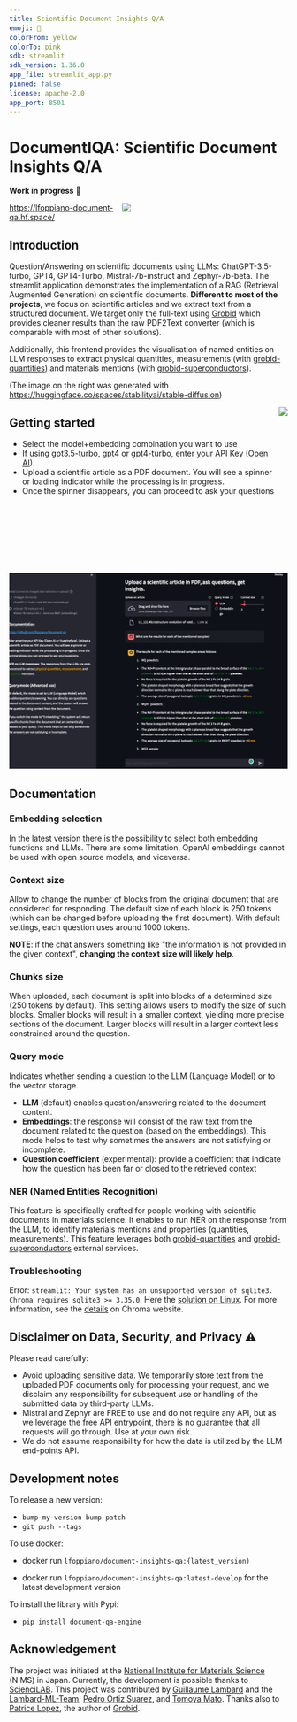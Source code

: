 ```yaml
---
title: Scientific Document Insights Q/A
emoji: 📝
colorFrom: yellow
colorTo: pink
sdk: streamlit
sdk_version: 1.36.0
app_file: streamlit_app.py
pinned: false
license: apache-2.0
app_port: 8501
---
```


# DocumentIQA: Scientific Document Insights Q/A

**Work in progress** :construction_worker: 

<img src="https://github.com/lfoppiano/document-qa/assets/15426/f0a04a86-96b3-406e-8303-904b93f00015" width=300 align="right" />

https://lfoppiano-document-qa.hf.space/

## Introduction

Question/Answering on scientific documents using LLMs: ChatGPT-3.5-turbo, GPT4, GPT4-Turbo, Mistral-7b-instruct and Zephyr-7b-beta.
The streamlit application demonstrates the implementation of a RAG (Retrieval Augmented Generation) on scientific documents.
**Different to most of the projects**, we focus on scientific articles and we extract text from a structured document. 
We target only the full-text using [Grobid](https://github.com/kermitt2/grobid) which provides cleaner results than the raw PDF2Text converter (which is comparable with most of other solutions).

Additionally, this frontend provides the visualisation of named entities on LLM responses to extract <span stype="color:yellow">physical quantities, measurements</span> (with [grobid-quantities](https://github.com/kermitt2/grobid-quantities)) and <span stype="color:blue">materials</span> mentions (with [grobid-superconductors](https://github.com/lfoppiano/grobid-superconductors)).

(The image on the right was generated with https://huggingface.co/spaces/stabilityai/stable-diffusion)

[<img src="https://img.youtube.com/vi/M4UaYs5WKGs/hqdefault.jpg" height="300" align="right" 
/>](https://www.youtube.com/embed/M4UaYs5WKGs)

## Getting started

- Select the model+embedding combination you want to use 
- If using gpt3.5-turbo, gpt4 or gpt4-turbo, enter your API Key ([Open AI](https://platform.openai.com/account/api-keys)). 
- Upload a scientific article as a PDF document. You will see a spinner or loading indicator while the processing is in progress. 
- Once the spinner disappears, you can proceed to ask your questions

 ![screenshot2.png](docs%2Fimages%2Fscreenshot2.png)

## Documentation

### Embedding selection
In the latest version there is the possibility to select both embedding functions and LLMs. There are some limitation, OpenAI embeddings cannot be used with open source models, and viceversa. 

### Context size
Allow to change the number of blocks from the original document that are considered for responding. 
The default size of each block is 250 tokens (which can be changed before uploading the first document). 
With default settings, each question uses around 1000 tokens.

**NOTE**: if the chat answers something like "the information is not provided in the given context", **changing the context size will likely help**. 

### Chunks size
When uploaded, each document is split into blocks of a determined size (250 tokens by default). 
This setting allows users to modify the size of such blocks. 
Smaller blocks will result in a smaller context, yielding more precise sections of the document. 
Larger blocks will result in a larger context less constrained around the question.

### Query mode
Indicates whether sending a question to the LLM (Language Model) or to the vector storage. 
 - **LLM** (default) enables question/answering related to the document content.
 - **Embeddings**: the response will consist of the raw text from the document related to the question (based on the embeddings). This mode helps to test why sometimes the answers are not satisfying or incomplete.
 - **Question coefficient** (experimental): provide a coefficient that indicate how the question has been far or closed to the retrieved context

### NER (Named Entities Recognition)
This feature is specifically crafted for people working with scientific documents in materials science. 
It enables to run NER on the response from the LLM, to identify materials mentions and properties (quantities, measurements).
This feature leverages both [grobid-quantities](https://github.com/kermitt2/grobid-quanities) and [grobid-superconductors](https://github.com/lfoppiano/grobid-superconductors) external services. 

### Troubleshooting
Error: `streamlit: Your system has an unsupported version of sqlite3. Chroma requires sqlite3 >= 3.35.0`.
Here the [solution on Linux](https://stackoverflow.com/questions/76958817/streamlit-your-system-has-an-unsupported-version-of-sqlite3-chroma-requires-sq).
For more information, see the [details](https://docs.trychroma.com/troubleshooting#sqlite) on Chroma website.

## Disclaimer on Data, Security, and Privacy ⚠️

Please read carefully:

- Avoid uploading sensitive data. We temporarily store text from the uploaded PDF documents only for processing your request, and we disclaim any responsibility for subsequent use or handling of the submitted data by third-party LLMs.
- Mistral and Zephyr are FREE to use and do not require any API, but as we leverage the free API entrypoint, there is no guarantee that all requests will go through. Use at your own risk.
- We do not assume responsibility for how the data is utilized by the LLM end-points API.

## Development notes

To release a new version: 

- `bump-my-version bump patch` 
- `git push --tags`

To use docker: 

- docker run `lfoppiano/document-insights-qa:{latest_version)`

- docker run `lfoppiano/document-insights-qa:latest-develop` for the latest development version 

To install the library with Pypi: 

- `pip install document-qa-engine` 


## Acknowledgement 

The project was initiated at the [National Institute for Materials Science](https://www.nims.go.jp) (NIMS) in Japan. 
Currently, the development is possible thanks to [ScienciLAB](https://www.sciencialab.com).
This project was contributed by [Guillaume Lambard](https://github.com/GLambard) and the [Lambard-ML-Team](https://github.com/Lambard-ML-Team), [Pedro Ortiz Suarez](https://github.com/pjox), and [Tomoya Mato](https://github.com/t29mato).
Thanks also to [Patrice Lopez](https://www.science-miner.com), the author of [Grobid](https://github.com/kermitt2/grobid).




